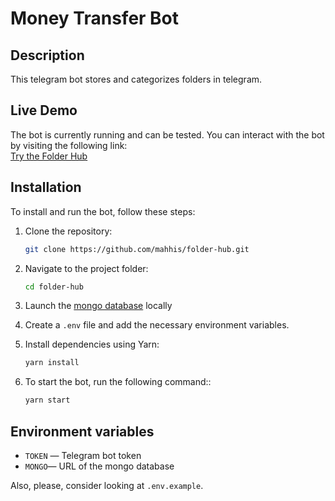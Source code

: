 # Money Transfer Bot

## Description

This telegram bot stores and categorizes folders in telegram.

## Live Demo

The bot is currently running and can be tested. You can interact with the bot by visiting the following link:  
[Try the Folder Hub](https://t.me/FolderHubBot)

## Installation

To install and run the bot, follow these steps:

1. Clone the repository:

    ```bash
    git clone https://github.com/mahhis/folder-hub.git
    ```

2. Navigate to the project folder:

    ```bash
    cd folder-hub
    ```

3. Launch the [mongo database](https://www.mongodb.com/) locally

4. Create a `.env` file and add the necessary environment variables.

5. Install dependencies using Yarn:

    ```bash
    yarn install
    ```
6. To start the bot, run the following command::

    ```bash
    yarn start
    ```    

## Environment variables

- `TOKEN` — Telegram bot token
- `MONGO`— URL of the mongo database

Also, please, consider looking at `.env.example`.




